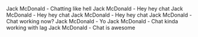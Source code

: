 Jack McDonald - Chatting like hell
Jack McDonald - Hey hey chat
Jack McDonald - Hey hey chat
Jack McDonald - Hey hey chat
Jack McDonald - Chat working now?
Jack McDonald - Yo
Jack McDonald - Chat kinda working with lag
Jack McDonald - Chat is awesome
